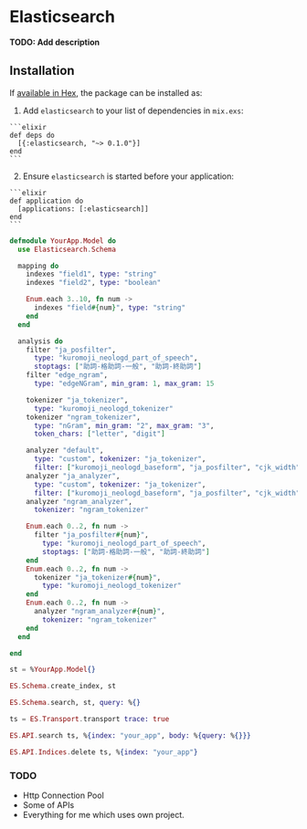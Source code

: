 # Elasticsearch

**TODO: Add description**

## Installation

If [available in Hex](https://hex.pm/docs/publish), the package can be installed as:

  1. Add `elasticsearch` to your list of dependencies in `mix.exs`:

    ```elixir
    def deps do
      [{:elasticsearch, "~> 0.1.0"}]
    end
    ```

  2. Ensure `elasticsearch` is started before your application:

    ```elixir
    def application do
      [applications: [:elasticsearch]]
    end
    ```


```elixir
defmodule YourApp.Model do
  use Elasticsearch.Schema

  mapping do
    indexes "field1", type: "string"
    indexes "field2", type: "boolean"

    Enum.each 3..10, fn num ->
      indexes "field#{num}", type: "string"
    end
  end

  analysis do
    filter "ja_posfilter",
      type: "kuromoji_neologd_part_of_speech",
      stoptags: ["助詞-格助詞-一般", "助詞-終助詞"]
    filter "edge_ngram",
      type: "edgeNGram", min_gram: 1, max_gram: 15

    tokenizer "ja_tokenizer",
      type: "kuromoji_neologd_tokenizer"
    tokenizer "ngram_tokenizer",
      type: "nGram", min_gram: "2", max_gram: "3",
      token_chars: ["letter", "digit"]

    analyzer "default",
      type: "custom", tokenizer: "ja_tokenizer",
      filter: ["kuromoji_neologd_baseform", "ja_posfilter", "cjk_width"]
    analyzer "ja_analyzer",
      type: "custom", tokenizer: "ja_tokenizer",
      filter: ["kuromoji_neologd_baseform", "ja_posfilter", "cjk_width"]
    analyzer "ngram_analyzer",
      tokenizer: "ngram_tokenizer"

    Enum.each 0..2, fn num ->
      filter "ja_posfilter#{num}",
        type: "kuromoji_neologd_part_of_speech",
        stoptags: ["助詞-格助詞-一般", "助詞-終助詞"]
    end
    Enum.each 0..2, fn num ->
      tokenizer "ja_tokenizer#{num}",
        type: "kuromoji_neologd_tokenizer"
    end
    Enum.each 0..2, fn num ->
      analyzer "ngram_analyzer#{num}",
        tokenizer: "ngram_tokenizer"
    end
  end

end

st = %YourApp.Model{}

ES.Schema.create_index, st

ES.Schema.search, st, query: %{}
```

```elixir
ts = ES.Transport.transport trace: true

ES.API.search ts, %{index: "your_app", body: %{query: %{}}}

ES.API.Indices.delete ts, %{index: "your_app"}
```

### TODO

- Http Connection Pool
- Some of APIs
- Everything for me which uses own project.
